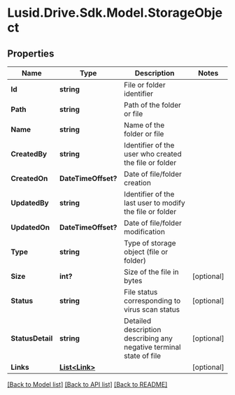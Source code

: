 
# Lusid.Drive.Sdk.Model.StorageObject

## Properties

Name | Type | Description | Notes
------------ | ------------- | ------------- | -------------
**Id** | **string** | File or folder identifier | 
**Path** | **string** | Path of the folder or file | 
**Name** | **string** | Name of the folder or file | 
**CreatedBy** | **string** | Identifier of the user who created the file or folder | 
**CreatedOn** | **DateTimeOffset?** | Date of file/folder creation | 
**UpdatedBy** | **string** | Identifier of the last user to modify the file or folder | 
**UpdatedOn** | **DateTimeOffset?** | Date of file/folder modification | 
**Type** | **string** | Type of storage object (file or folder) | 
**Size** | **int?** | Size of the file in bytes | [optional] 
**Status** | **string** | File status corresponding to virus scan status | [optional] 
**StatusDetail** | **string** | Detailed description describing any negative terminal state of file | [optional] 
**Links** | [**List&lt;Link&gt;**](Link.md) |  | [optional] 

[[Back to Model list]](../README.md#documentation-for-models)
[[Back to API list]](../README.md#documentation-for-api-endpoints)
[[Back to README]](../README.md)

